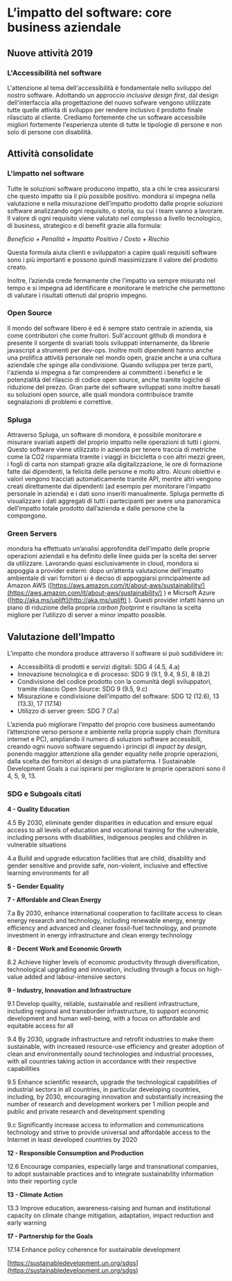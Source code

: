 # L’impatto del software: core business aziendale

## Nuove attività 2019

### L'Accessibilità nel software
L'attenzione al tema dell'accessibilità è fondamentale nello sviluppo del nostro software. 
Adottando un approccio _inclusive design first_,  dal design dell'interfaccia alla progettazione del nuovo sofware vengono utilizzate tutte quelle attività di sviluppo per rendere inclusivo il prodotto finale rilasciato al cliente.
Crediamo fortemente che un software accessibile migliori fortemente l'esperienza utente di tutte le tipologie di persone e non solo di persone con disabilità.

## Attività consolidate

### L'impatto nel software

Tutte le soluzioni software producono impatto, sta a chi le crea assicurarsi che questo impatto sia il più possibile positivo. mondora si impegna nella valutazione e nella misurazione dell’impatto prodotto dalle proprie soluzioni software analizzando ogni requisito, o storia, su cui i team vanno a lavorare. Il valore di ogni requisito viene valutato nel complesso a livello tecnologico, di business, strategico e di benefit grazie alla formula:

_Beneficio + Penalità + Impatto Positivo / Costo + Rischio_

Questa formula aiuta clienti e sviluppatori a capire quali requisiti software sono i più importanti e possono quindi massimizzare il valore del prodotto creato.

Inoltre, l’azienda crede fermamente che l’impatto va sempre misurato nel tempo e si impegna ad identificare e monitorare le metriche che permettono di valutare i risultati ottenuti dal proprio impegno.

### Open Source

Il mondo del software libero è ed è sempre stato centrale in azienda, sia come contributori che come fruitori. Sull'account github di mondora è presente il sorgente di svariati tools sviluppati internamente, da librerie javascript a strumenti per dev-ops. Inoltre molti dipendenti hanno anche una prolifica attività personale nel mondo open, grazie anche a una cultura aziendale che spinge alla condivisione. Quando sviluppa per terze parti, l'azienda si impegna a far comprendere ai committenti i benefici e le potenzialità del rilascio di codice open source, anche tramite logiche di riduzione del prezzo. Gran parte dei software sviluppati sono inoltre basati su soluzioni open source, alle quali mondora contribuisce tramite segnalazioni di problemi e correttive.

### Spluga

Attraverso Spluga, un software di mondora, è possibile monitorare e misurare svariati aspetti del proprio impatto nelle operazioni di tutti i giorni. Questo software viene utilizzato in azienda per tenere traccia di metriche come la CO2 risparmiata tramite i viaggi in bicicletta o con altri mezzi green, i fogli di carta non stampati grazie alla digitalizzazione, le ore di formazione fatte dai dipendenti, la felicità delle persone e molto altro. Alcuni obiettivi e valori vengono tracciati automaticamente tramite API, mentre altri vengono creati direttamente dai dipendenti \(ad esempio per monitorare l’impatto personale in azienda\) e i dati sono inseriti manualmente. Spluga permette di visualizzare i dati aggregati di tutti i partecipanti per avere una panoramica dell’impatto totale prodotto dall’azienda e dalle persone che la compongono.

### Green Servers

mondora ha effettuato un’analisi approfondita dell’impatto delle proprie operazioni aziendali e ha definito delle linee guida per la scelta dei server da utilizzare. Lavorando quasi esclusivamente in cloud, mondora si appoggia a provider esterni: dopo un’attenta valutazione dell’impatto ambientale di vari fornitori si è deciso di appoggiarsi principalmente ad Amazon AWS \([https://aws.amazon.com/it/about-aws/sustainability/](https://aws.amazon.com/it/about-aws/sustainability/) \) e Micrsoft Azure \([http://aka.ms/uplift](http://aka.ms/uplift) \). Questi provider infatti hanno un piano di riduzione della propria _carbon footprint_ e risultano la scelta migliore per l’utilizzo di server a minor impatto possible.

## Valutazione dell’Impatto

L’impatto che mondora produce attraverso il software si può suddividere in:

* Accessibilità di prodotti  e servizi digitali: SDG 4 \(4.5, 4.a\)
* Innovazione tecnologica e di processo: SDG 9 \(9.1, 9.4, 9.5\), 8 \(8.2\)
* Condivisione del codice prodotto con la comunità degli sviluppatori, tramite rilascio Open Source: SDG 9 \(9.5, 9.c\)
* Misurazione e condivisione dell’impatto del software: SDG 12 \(12.6\), 13 \(13.3\), 17 \(17.14\)
* Utilizzo di server green: SDG 7 \(7.a\)

L’azienda può migliorare l’impatto del proprio core business aumentando l’attenzione verso persone e ambiente nella propria supply chain \(fornitura internet e PC\), ampliando il numero di soluzioni software accessibili, creando ogni nuovo software seguendo i principi di _impact by design_, ponendo maggior attenzione alla gender equality nelle proprie operazioni, dalla scelta dei fornitori al design di una piattaforma. I Sustainable Development Goals a cui ispirarsi per migliorare le proprie operazioni sono il 4, 5, 9, 13.

### SDG e Subgoals citati

**4 - Quality Education**

4.5 By 2030, eliminate gender disparities in education and ensure equal access to all levels of education and vocational training for the vulnerable, including persons with disabilities, indigenous peoples and children in vulnerable situations

4.a Build and upgrade education facilities that are child, disability and gender sensitive and provide safe, non-violent, inclusive and effective learning environments for all

**5 - Gender Equality**

**7 - Affordable and Clean Energy**

7.a By 2030, enhance international cooperation to facilitate access to clean energy research and technology, including renewable energy, energy efficiency and advanced and cleaner fossil-fuel technology, and promote investment in energy infrastructure and clean energy technology

**8 - Decent Work and Economic Growth**

8.2 Achieve higher levels of economic productivity through diversification, technological upgrading and innovation, including through a focus on high-value added and labour-intensive sectors

**9 - Industry, Innovation and Infrastructure**

9.1 Develop quality, reliable, sustainable and resilient infrastructure, including regional and transborder infrastructure, to support economic development and human well-being, with a focus on affordable and equitable access for all

9.4 By 2030, upgrade infrastructure and retrofit industries to make them sustainable, with increased resource-use efficiency and greater adoption of clean and environmentally sound technologies and industrial processes, with all countries taking action in accordance with their respective capabilities

9.5 Enhance scientific research, upgrade the technological capabilities of industrial sectors in all countries, in particular developing countries, including, by 2030, encouraging innovation and substantially increasing the number of research and development workers per 1 million people and public and private research and development spending

9.c Significantly increase access to information and communications technology and strive to provide universal and affordable access to the Internet in least developed countries by 2020

**12 - Responsible Consumption and Production**

12.6 Encourage companies, especially large and transnational companies, to adopt sustainable practices and to integrate sustainability information into their reporting cycle

**13 - Climate Action**

13.3 Improve education, awareness-raising and human and institutional capacity on climate change mitigation, adaptation, impact reduction and early warning

**17 - Partnership for the Goals**

17.14 Enhance policy coherence for sustainable development

[https://sustainabledevelopment.un.org/sdgs](https://sustainabledevelopment.un.org/sdgs)

